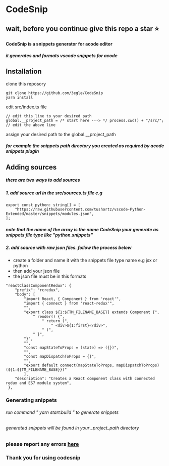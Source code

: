 # CodeSnip

## wait, before you continue give this repo a star ⭐

#### CodeSnip is a snippets generator for acode editor

##### it generates and formats vscode snippets for acode

## Installation

clone this reposory

```
git clone https://github.com/3egle/CodeSnip
yarn install

```

edit src/index.ts file

```
// edit this line to your desired path
global.__project_path = /* start here ---> */ process.cwd() + "/src/";
// edit the above line
```

assign your desired path to the global.\_\_project_path

##### for example the snippets path directory you created as required by acode snippets plugin

## Adding sources

##### there are two ways to add sources

##### 1. add source url in the src/sources.ts file e.g

```
export const python: string[] = [
    "https://raw.githubusercontent.com/tushortz/vscode-Python-Extended/master/snippets/modules.json",
];
```

##### note that the name of the array is the name CodeSnip your generate as snippets file type like "python.snippets"

##### 2. add source with raw json files. follow the process below

- create a folder and name it with the snippets file type name
  e.g jsx or python
- then add your json file
- the json file must be in this formats

```
"reactClassComponentRedux": {
    "prefix": "rcredux",
    "body": [
        "import React, { Component } from 'react'",
        "import { connect } from 'react-redux'",
        "",
        "export class ${1:${TM_FILENAME_BASE}} extends Component {",
            " render() {",
                " return (",
                    " <div>${1:first}</div>",
                " )",
            " }",
        "}",
        "",
        "const mapStateToProps = (state) => ({})",
        "",
        "const mapDispatchToProps = {}",
        "",
        "export default connect(mapStateToProps, mapDispatchToProps)(${1:${TM_FILENAME_BASE}})"
        ],
    "description": "Creates a React component class with connected redux and ES7 module system",
 },
```

### Generating snippets

###### run command " yarn start:build " to generate snippets

###### generated snippets will be found in your \_project_path directory

### please report any errors [here](https://github.com/3egle/CodeSnip/issues)

### Thank you for using codesnip
